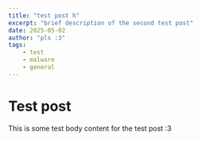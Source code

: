 ```yaml
---
title: "test post h"
excerpt: "brief description of the second test post"
date: 2025-05-02
author: "pls :3"
tags:
    - test
    - malware
    - general
---
```


# Test post

This is some test body content for the test post :3

